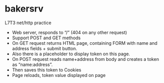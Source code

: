 # bakersrv
L7T3 net/http practice
- Web server, responds to “/” (404 on any other request)
- Support POST and GET methods
- On GET request returns HTML page, containing FORM with name and address fields + submit button.
- Also there is a placeholder to display token on this page.
- On POST request reads name+address from body and creates a token as “name:address”.
- Then saves this token to Cookies
- Page reloads, token value displayed on page
